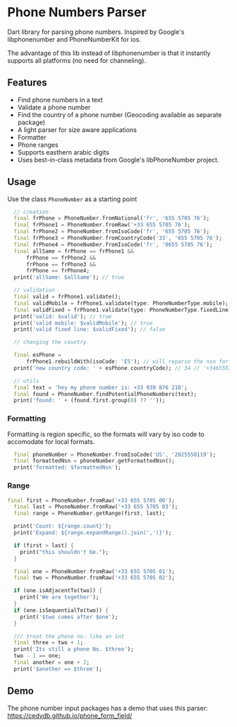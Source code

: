 # Phone Numbers Parser

Dart library for parsing phone numbers. Inspired by Google's libphonenumber and PhoneNumberKit for ios.

The advantage of this lib instead of libphonenumber is that it instantly supports all platforms (no need for channeling).


## Features

 - Find phone numbers in a text
 - Validate a phone number
 - Find the country of a phone number (Geocoding available as separate package)
 - A light parser for size aware applications
 - Formatter
 - Phone ranges
 - Supports easthern arabic digits
 - Uses best-in-class metadata from Google's libPhoneNumber project. 


## Usage

Use the class `PhoneNumber` as a starting point

```dart
  // creation
  final frPhone = PhoneNumber.fromNational('fr', '655 5705 76');
  final frPhone1 = PhoneNumber.fromRaw('+33 655 5705 76');
  final frPhone2 = PhoneNumber.fromIsoCode('fr', '655 5705 76');
  final frPhone3 = PhoneNumber.fromCountryCode('33', '655 5705 76');
  final frPhone4 = PhoneNumber.fromIsoCode('fr', '0655 5705 76');
  final allSame = frPhone == frPhone1 &&
      frPhone == frPhone2 &&
      frPhone == frPhone3 &&
      frPhone == frPhone4;
  print('allSame: $allSame'); // true

  // validation
  final valid = frPhone1.validate();
  final validMobile = frPhone1.validate(type: PhoneNumberType.mobile);
  final validFixed = frPhone1.validate(type: PhoneNumberType.fixedLine);
  print('valid: $valid'); // true
  print('valid mobile: $validMobile'); // true
  print('valid fixed line: $validFixed'); // false

  // changing the country

  final esPhone =
      frPhone1.rebuildWith(isoCode: 'ES'); // will reparse the nsn for new iso
  print('new country code: ' + esPhone.countryCode); // 34 // '+34655570576'

  // utils
  final text = 'hey my phone number is: +33 939 876 218';
  final found = PhoneNumber.findPotentialPhoneNumbers(text);
  print('found: ' + (found.first.group(0) ?? ''));
```

### Formatting

Formatting is region specific, so the formats will vary by iso code to accomodate
for local formats.

```dart
  final phoneNumber = PhoneNumber.fromIsoCode('US', '2025550119');
  final formattedNsn = phoneNumber.getFormattedNsn();
  print('formatted: $formattedNsn'); 
```

### Range 

```dart
final first = PhoneNumber.fromRaw('+33 655 5705 00');
  final last = PhoneNumber.fromRaw('+33 655 5705 03');
  final range = PhoneNumber.getRange(first, last);

  print('Count: ${range.count}');
  print('Expand: ${range.expandRange().join(',')}');

  if (first > last) {
    print("this shouldn't be.");
  }

  final one = PhoneNumber.fromRaw('+33 655 5705 01');
  final two = PhoneNumber.fromRaw('+33 655 5705 02');

  if (one.isAdjacentTo(two)) {
    print('We are together');
  }
  if (one.isSequentialTo(two)) {
    print('$two comes after $one');
  }

  /// treat the phone no. like an int
  final three = two + 1;
  print('Its still a phone No. $three');
  two - 1 == one;
  final another = one + 2;
  print('$another == $three');

```


## Demo

The phone number input packages has a demo that uses this parser: https://cedvdb.github.io/phone_form_field/
